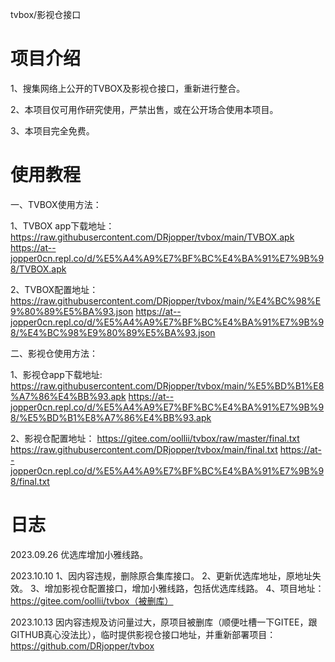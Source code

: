 tvbox/影视仓接口

# 项目介绍
  1、搜集网络上公开的TVBOX及影视仓接口，重新进行整合。
  
  2、本项目仅可用作研究使用，严禁出售，或在公开场合使用本项目。
  
  3、本项目完全免费。
# 使用教程
一、TVBOX使用方法：

1、TVBOX app下载地址：
https://raw.githubusercontent.com/DRjopper/tvbox/main/TVBOX.apk
https://at--jopper0cn.repl.co/d/%E5%A4%A9%E7%BF%BC%E4%BA%91%E7%9B%98/TVBOX.apk

2、TVBOX配置地址：
https://raw.githubusercontent.com/DRjopper/tvbox/main/%E4%BC%98%E9%80%89%E5%BA%93.json
https://at--jopper0cn.repl.co/d/%E5%A4%A9%E7%BF%BC%E4%BA%91%E7%9B%98/%E4%BC%98%E9%80%89%E5%BA%93.json

二、影视仓使用方法：

1、影视仓app下载地址:
https://raw.githubusercontent.com/DRjopper/tvbox/main/%E5%BD%B1%E8%A7%86%E4%BB%93.apk
https://at--jopper0cn.repl.co/d/%E5%A4%A9%E7%BF%BC%E4%BA%91%E7%9B%98/%E5%BD%B1%E8%A7%86%E4%BB%93.apk

2、影视仓配置地址：
https://gitee.com/oollii/tvbox/raw/master/final.txt
https://raw.githubusercontent.com/DRjopper/tvbox/main/final.txt
https://at--jopper0cn.repl.co/d/%E5%A4%A9%E7%BF%BC%E4%BA%91%E7%9B%98/final.txt

# 日志

2023.09.26 
优选库增加小雅线路。

2023.10.10 
1、因内容违规，删除原合集库接口。
2、更新优选库地址，原地址失效。
3、增加影视仓配置接口，增加小雅线路，包括优选库线路。
4、项目地址：https://gitee.com/oollii/tvbox（被删库）

2023.10.13
因内容违规及访问量过大，原项目被删库（顺便吐槽一下GITEE，跟GITHUB真心没法比），临时提供影视仓接口地址，并重新部署项目：https://github.com/DRjopper/tvbox




